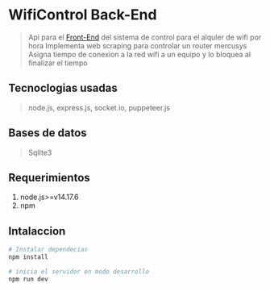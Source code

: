 # WifiControl Back-End

> Api para el [Front-End](https://github.com/ever23/wificontrol-FrontEnd) del sistema de control para el alquler de wifi por hora 
> Implementa web scraping para controlar un router mercusys 
> Asigna tiempo de conexion a la red wifi a un equipo y lo bloquea al finalizar el tiempo  

## Tecnoclogias usadas

> node.js, express.js, socket.io, puppeteer.js

## Bases de datos 

> SqlIte3

## Requerimientos 

1. node.js>=v14.17.6
2. npm

## Intalaccion

``` bash
# Instalar dependecias 
npm install

# inicia el servidor en modo desarrollo
npm run dev


